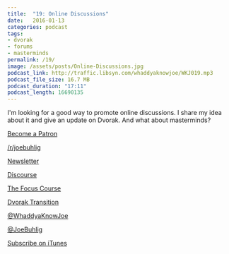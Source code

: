 ```yaml
---
title:  "19: Online Discussions"
date:   2016-01-13
categories: podcast
tags:
- dvorak
- forums
- masterminds
permalink: /19/
image: /assets/posts/Online-Discussions.jpg
podcast_link: http://traffic.libsyn.com/whaddyaknowjoe/WKJ019.mp3
podcast_file_size: 16.7 MB
podcast_duration: "17:11"
podcast_length: 16690135
---
```


I'm looking for a good way to promote online discussions. I share my idea about it and give an update on Dvorak. And what about masterminds?
<!--more-->

[Become a Patron](http://joebuhlig.com/patron/)

[/r/joebuhlig](https://www.reddit.com/r/joebuhlig/)

[Newsletter](http://joebuhlig.com/newsletter/)

[Discourse](http://www.discourse.org/)

[The Focus Course](https://thefocuscourse.com/)

[Dvorak Transition](http://joebuhlig.com/dvorak-transition/)

[@WhaddyaKnowJoe](https://twitter.com/whaddyaknowjoe)

[@JoeBuhlig](https://twitter.com/JoeBuhlig)

[Subscribe on iTunes](https://itunes.apple.com/us/podcast/whaddya-know-joe/id1035426948)